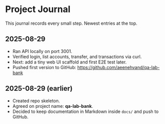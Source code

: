 # Project Journal

This journal records every small step. Newest entries at the top.

## 2025-08-29
- Ran API locally on port 3001.
- Verified login, list accounts, transfer, and transactions via curl.
- Next: add a tiny web UI scaffold and first E2E test later.
- Pushed first version to GitHub: https://github.com/aeenehvand/qa-lab-bank

## 2025-08-29 (earlier)
- Created repo skeleton.
- Agreed on project name: **qa-lab-bank**.
- Decided to keep documentation in Markdown inside `docs/` and push to GitHub.
